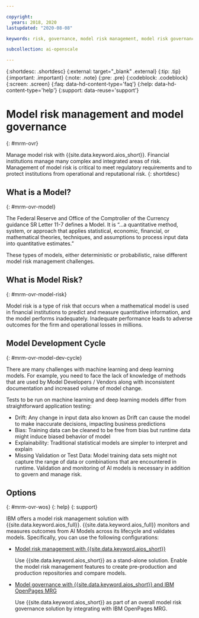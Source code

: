 ```yaml
---

copyright:
  years: 2018, 2020
lastupdated: "2020-08-08"

keywords: risk, governance, model risk management, model risk governance

subcollection: ai-openscale

---
```


{:shortdesc: .shortdesc}
{:external: target="_blank" .external}
{:tip: .tip}
{:important: .important}
{:note: .note}
{:pre: .pre}
{:codeblock: .codeblock}
{:screen: .screen}
{:faq: data-hd-content-type='faq'}
{:help: data-hd-content-type='help'}
{:support: data-reuse='support'}


# Model risk management and model governance
{: #mrm-ovr}

Manage model risk with {{site.data.keyword.aios_short}}. Financial institutions manage many complex and integrated areas of risk. Management of model risk is critical to meet regulatory requirements and to protect institutions from operational and reputational risk.
{: shortdesc}

## What is a Model?
{: #mrm-ovr-model}

The Federal Reserve and Office of the Comptroller of the Currency guidance SR Letter 11-7 defines a Model. It is “…a quantitative method, system, or approach that applies statistical, economic, financial, or mathematical theories, techniques, and assumptions to process input data into quantitative estimates.” 

These types of models, either deterministic or probabilistic, raise different model risk management challenges.

## What is Model Risk? 
{: #mrm-ovr-model-risk}

Model risk is a type of risk that occurs when a mathematical model is used in financial institutions to predict and measure quantitative information, and the model performs inadequately. Inadequate performance leads to adverse outcomes for the firm and operational losses in millions. 

## Model Development Cycle
{: #mrm-ovr-model-dev-cycle}

There are many challenges with machine learning and deep learning models. For example, you need to face the lack of knowledge of methods that are used by Model Developers / Vendors along with inconsistent documentation and increased volume of model change.

Tests to be run on machine learning and deep learning models differ from straightforward application testing: 

- Drift: Any change in input data also known as Drift can cause the model to make inaccurate decisions, impacting business predictions
- Bias: Training data can be cleaned to be free from bias but runtime data might induce biased behavior of model 
- Explainability: Traditional statistical models are simpler to interpret and explain 
- Missing Validation or Test Data: Model training data sets might not capture the range of data or combinations that are encountered in runtime. Validation and monitoring of AI models is necessary in addition to govern and manage risk.

## Options
{: #mrm-ovr-wos}
{: help} 
{: support}

IBM offers a model risk management solution with {{site.data.keyword.aios_full}}. {{site.data.keyword.aios_full}} monitors and measures outcomes from AI Models across its lifecycle and validates models. Specifically, you can use the following configurations:

- [Model risk management with {{site.data.keyword.aios_short}}](/docs/ai-openscale?topic=ai-openscale-mrm-risk-wos-only)

  Use {{site.data.keyword.aios_short}} as a stand-alone solution. Enable the model risk management features to create pre-production and production repositories and compare models.

- [Model governance with {{site.data.keyword.aios_short}} and IBM OpenPages MRG](/docs/ai-openscale?topic=ai-openscale-mrm-risk-openpages-mrg)
  
  Use {{site.data.keyword.aios_short}} as part of an overall model risk governance solution by integrating with IBM OpenPages MRG.

